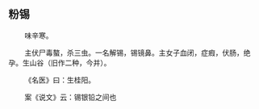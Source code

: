 ## 粉锡
<p>&emsp;&emsp;
味辛寒。
</p>
<p>&emsp;&emsp;
主伏尸毒螯，杀三虫。一名解锡，锡镜鼻。主女子血闭，症瘕，伏肠，绝孕。生山谷（旧作二种，今并）。
</p>
<p>&emsp;&emsp;
《名医》曰：生桂阳。
</p>
<p>&emsp;&emsp;
案《说文》云：锡银铅之间也
</p>